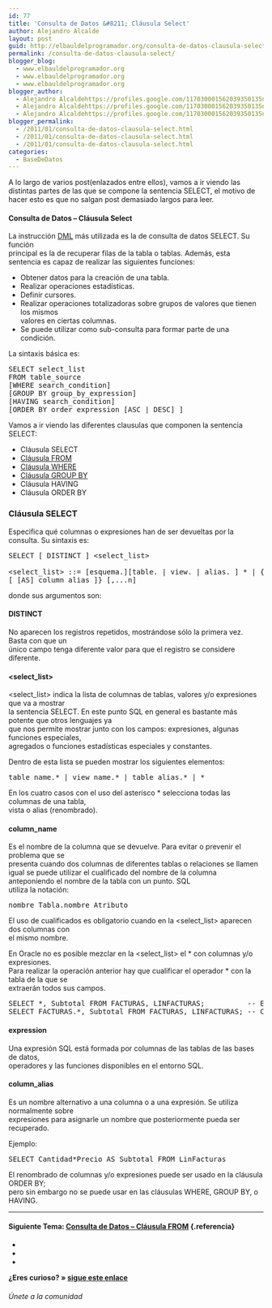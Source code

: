 ```yaml
---
id: 77
title: 'Consulta de Datos &#8211; Cláusula Select'
author: Alejandro Alcalde
layout: post
guid: http://elbauldelprogramador.org/consulta-de-datos-clausula-select/
permalink: /consulta-de-datos-clausula-select/
blogger_blog:
  - www.elbauldelprogramador.org
  - www.elbauldelprogramador.org
  - www.elbauldelprogramador.org
blogger_author:
  - Alejandro Alcaldehttps://profiles.google.com/117030001562039350135noreply@blogger.com
  - Alejandro Alcaldehttps://profiles.google.com/117030001562039350135noreply@blogger.com
  - Alejandro Alcaldehttps://profiles.google.com/117030001562039350135noreply@blogger.com
blogger_permalink:
  - /2011/01/consulta-de-datos-clausula-select.html
  - /2011/01/consulta-de-datos-clausula-select.html
  - /2011/01/consulta-de-datos-clausula-select.html
categories:
  - BaseDeDatos
---
```

<div class="icosql">
</div>

A lo largo de varios post(enlazados entre ellos), vamos a ir viendo las distintas partes de las que se compone la sentencia SELECT, el motivo de hacer esto es que no salgan post demasiado largos para leer.

#### Consulta de Datos &#8211; Cláusula Select

La instrucción [DML][1] más utilizada es la de consulta de datos SELECT. Su función  
principal es la de recuperar filas de la tabla o tablas. Además, esta sentencia es capaz de realizar las siguientes funciones:  
  
<!--more-->

  * Obtener datos para la creación de una tabla.
  * Realizar operaciones estadísticas.
  * Definir cursores.
  * Realizar operaciones totalizadoras sobre grupos de valores que tienen los mismos  
    valores en ciertas columnas.
  * Se puede utilizar como sub-consulta para formar parte de una condición.

La sintaxis básica es:

<pre lang="sql">SELECT select_list
FROM table_source
[WHERE search_condition]
[GROUP BY group_by_expression]
[HAVING search_condition]
[ORDER BY order_expression [ASC | DESC] ]
</pre>

Vamos a ir viendo las diferentes clausulas que componen la sentencia SELECT:

  * Cláusula SELECT
  * [Cláusula FROM][2]
  * [Cláusula WHERE][3]
  * [Cláusula GROUP BY][4]
  * Cláusula HAVING
  * Cláusula ORDER BY



### Cláusula SELECT

Especifica qué columnas o expresiones han de ser devueltas por la consulta. Su sintaxis es:

<pre lang="sql">SELECT [ DISTINCT ] &lt;select_list>

&lt;select_list> ::= [esquema.][table. | view. | alias. ] * | { column_name | expression }
[ [AS] column_alias ]} [,...n]
</pre>

donde sus argumentos son:

#### DISTINCT

No aparecen los registros repetidos, mostrándose sólo la primera vez. Basta con que un  
único campo tenga diferente valor para que el registro se considere diferente.

#### <select_list>

<select_list> indica la lista de columnas de tablas, valores y/o expresiones que va a mostrar  
la sentencia SELECT. En este punto SQL en general es bastante más potente que otros lenguajes ya  
que nos permite mostrar junto con los campos: expresiones, algunas funciones especiales,  
agregados o funciones estadísticas especiales y constantes.

Dentro de esta lista se pueden mostrar los siguientes elementos:

<pre lang="sql">table_name.* | view_name.* | table_alias.* | *</pre>

En los cuatro casos con el uso del asterisco * selecciona todas las columnas de una tabla,  
vista o alias (renombrado).

#### column_name

Es el nombre de la columna que se devuelve. Para evitar o prevenir el problema que se  
presenta cuando dos columnas de diferentes tablas o relaciones se llamen igual se puede utilizar el cualificado del nombre de la columna anteponiendo el nombre de la tabla con un punto. SQL  
utiliza la notación:

<pre lang="sql">nombre_Tabla.nombre_Atributo</pre>

El uso de cualificados es obligatorio cuando en la <select_list> aparecen dos columnas con  
el mismo nombre.

En Oracle no es posible mezclar en la <select_list> el * con columnas y/o expresiones.  
Para realizar la operación anterior hay que cualificar el operador * con la tabla de la que se  
extraerán todos sus campos.

<pre lang="sql">SELECT *, Subtotal FROM FACTURAS, LINFACTURAS;          -- Error
SELECT FACTURAS.*, Subtotal FROM FACTURAS, LINFACTURAS; -- Correcto
</pre>



#### expression

Una expresión SQL está formada por columnas de las tablas de las bases de datos,  
operadores y las funciones disponibles en el entorno SQL.

#### column_alias

Es un nombre alternativo a una columna o a una expresión. Se utiliza normalmente sobre  
expresiones para asignarle un nombre que posteriormente pueda ser recuperado.

Ejemplo:

<pre lang="sql">SELECT Cantidad*Precio AS Subtotal FROM LinFacturas</pre>

El renombrado de columnas y/o expresiones puede ser usado en la cláusula ORDER BY;  
pero sin embargo no se puede usar en las cláusulas WHERE, GROUP BY, o HAVING.

* * *

#### Siguiente Tema: [Consulta de Datos &#8211; Cláusula FROM][2] {.referencia}

<div class="sharedaddy">
  <div class="sd-content">
    <ul>
      <li>
        <a class="hastip" rel="nofollow" href="http://twitter.com/home?status=Consulta de Datos &#8211; Cláusula Select+http://elbauldelprogramador.com/consulta-de-datos-clausula-select/+V%C3%ADa+%40elbaulp" onclick="javascript:window.open(this.href, '', 'menubar=no,toolbar=no,resizable=yes,scrollbars=yes,height=600,width=600');return false;" title="Compartir en Twitter" target="_blank"><span class="iconbox-title"><i class="icon-twitter icon-2x"></i></span></a>
      </li>
      <li>
        <a class="hastip" rel="nofollow" href="http://www.facebook.com/sharer.php?u=http://elbauldelprogramador.com/consulta-de-datos-clausula-select/&t=Consulta de Datos &#8211; Cláusula Select+http://elbauldelprogramador.com/consulta-de-datos-clausula-select/+V%C3%ADa+%40elbaulp" onclick="javascript:window.open(this.href, '', 'menubar=no,toolbar=no,resizable=yes,scrollbars=yes,height=600,width=600');return false;" title="Compartir en Facebook" target="_blank"><span class="iconbox-title"><i class="icon-facebook icon-2x"></i></span></a>
      </li>
      <li>
        <a class="hastip" rel="nofollow" href="https://plus.google.com/share?url=Consulta de Datos &#8211; Cláusula Select+http://elbauldelprogramador.com/consulta-de-datos-clausula-select/+V%C3%ADa+%40elbaulp" onclick="javascript:window.open(this.href, '', 'menubar=no,toolbar=no,resizable=yes,scrollbars=yes,height=600,width=600');return false;" title="Compartir en G+" target="_blank"><span class="iconbox-title"><i class="icon-google-plus icon-2x"></i></span></a>
      </li>
    </ul>
  </div>
</div>

<span id="socialbottom" class="highlight style-2">

<p>
  <strong>¿Eres curioso? » <a onclick="javascript:_gaq.push(['_trackEvent','random','click-random']);" href="/index.php?random=1">sigue este enlace</a></strong>
</p>

<h6>
  Únete a la comunidad
</h6>

<div class="iconsc hastip" title="2240 seguidores">
  <a href="http://twitter.com/elbaulp" target="_blank"><i class="icon-twitter"></i></a>
</div>

<div class="iconsc hastip" title="2452 fans">
  <a href="http://facebook.com/elbauldelprogramador" target="_blank"><i class="icon-facebook"></i></a>
</div>

<div class="iconsc hastip" title="0 +1s">
  <a href="http://plus.google.com/+Elbauldelprogramador" target="_blank"><i class="icon-google-plus"></i></a>
</div>

<div class="iconsc hastip" title="Repositorios">
  <a href="http://github.com/algui91" target="_blank"><i class="icon-github"></i></a>
</div>

<div class="iconsc hastip" title="Feed RSS">
  <a href="http://elbauldelprogramador.com/feed" target="_blank"><i class="icon-rss"></i></a>
</div></span>

 [1]: http://elbauldelprogramador.com/lenguaje-manipulacion-de-datos-dml/
 [2]: http://elbauldelprogramador.com/consulta-de-datos-clausula-from/
 [3]: http://elbauldelprogramador.com/consulta-de-datos-clausula-where/
 [4]: http://elbauldelprogramador.com/consulta-de-datos-clausula-group-by/